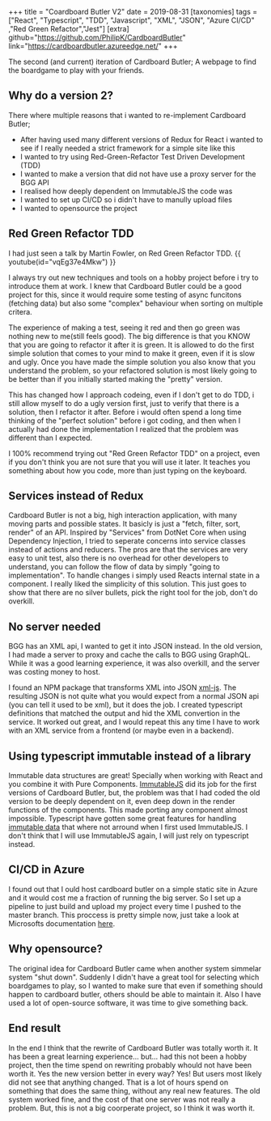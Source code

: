 +++
title = "Coardboard Butler V2"
date = 2019-08-31
[taxonomies]
tags = ["React", "Typescript", "TDD", "Javascript", "XML", "JSON", "Azure CI/CD" ,"Red Green Refactor","Jest"]
[extra]
github="https://github.com/PhilipK/CardboardButler"
link="https://cardboardbutler.azureedge.net/"
+++

The second (and current) iteration of Cardboard Butler; A webpage to find the boardgame to play with your friends.

## Why do a version 2?

There where multiple reasons that i wanted to re-implement Cardboard Butler;

- After having used many different versions of Redux for React i wanted to see if I really needed a strict framework for a simple site like this
- I wanted to try using Red-Green-Refactor Test Driven Development (TDD)
- I wanted to make a version that did not have use a proxy server for the BGG API
- I realised how deeply dependent on ImmutableJS the code was
- I wanted to set up CI/CD so i didn't have to manully upload files
- I wanted to opensource the project

## Red Green Refactor TDD

I had just seen a talk by Martin Fowler, on Red Green Refactor TDD.
{{ youtube(id="vqEg37e4Mkw") }}

I always try out new techniques and tools on a hobby project before i try to introduce them at work. I knew that Cardboard Butler could be a good project for this, since it would require some testing of async funcitons (fetching data) but also some "complex" behaviour when sorting on multiple critera.

The experience of making a test, seeing it red and then go green was nothing new to me(still feels good). The big difference is that you KNOW that you are going to refactor it after it is green. It is allowed to do the first simple solution that comes to your mind to make it green, even if it is slow and ugly. Once you have made the simple solution you also know that you understand the problem, so your refactored solution is most likely going to be better than if you initially started making the "pretty" version.

This has changed how I approach codeing, even if I don't get to do TDD, i still allow myself to do a ugly version first, just to verify that there is a solution, then I refactor it after. Before i would often spend a long time thinking of the "perfect solution" before i got coding, and then when I actually had done the implementation I realized that the problem was different than I expected.

I 100% recommend trying out "Red Green Refactor TDD" on a project, even if you don't think you are not sure that you will use it later. It teaches you something about how you code, more than just typing on the keyboard.

## Services instead of Redux

Cardboard Butler is not a big, high interaction application, with many moving parts and possible states. It basicly is just a "fetch, filter, sort, render" of an API. Inspired by "Services" from DotNet Core when using Dependency Injection, I tried to seperate concerns into service classes instead of actions and reducers. The pros are that the services are very easy to unit test, also there is no overhead for other developers to understand, you can follow the flow of data by simply "going to implementation". To handle changes i simply used Reacts internal state in a component.
I really liked the simplicity of this solution.
This just goes to show that there are no silver bullets, pick the right tool for the job, don't do overkill.

## No server needed

BGG has an XML api, I wanted to get it into JSON instead.
In the old version, I had made a server to proxy and cache the calls to BGG using GraphQL. While it was a good learning experience, it was also overkill, and the server was costing money to host.

I found an NPM package that transforms XML into JSON [xml-js](https://www.npmjs.com/package/xml-js). The resulting JSON is not quite what you would expect from a normal JSON api (you can tell it used to be xml), but it does the job. I created typescript definitions that matched the output and hid the XML convertion in the service. It worked out great, and I would repeat this any time I have to work with an XML service from a frontend (or maybe even in a backend).

## Using typescript immutable instead of a library

Immutable data structures are great! Specially when working with React and you combine it with Pure Components.
[ImmutableJS](https://immutable-js.github.io/immutable-js/) did its job for the first versions of Cardboard Butler, but, the problem was that I had coded the old version to be deeply dependent on it, even deep down in the render functions of the components. This made porting any component almost impossible. Typescript have gotten some great features for handling [immutable data](https://medium.com/jspoint/typescript-data-immutability-71dc3e604426) that where not arround when I first used ImmutableJS. I don't think that I will use ImmutableJS again, I will just rely on typescript instead.

## CI/CD in Azure

I found out that I ould host cardboard butler on a simple static site in Azure and it would cost me a fraction of running the big server. So I set up a pipeline to just build and upload my project every time I pushed to the master branch. This proccess is pretty simple now, just take a look at Microsofts documentation [here](https://docs.microsoft.com/en-us/azure/storage/blobs/storage-blob-static-website).

## Why opensource?

The original idea for Cardboard Butler came when another system simmelar system "shut down". Suddenly I didn't have a great tool for selecting which boardgames to play, so I wanted to make sure that even if something should happen to cardboard butler, others should be able to maintain it. Also I have used a lot of open-source software, it was time to give something back.

## End result

In the end I think that the rewrite of Cardboard Butler was totally worth it. It has been a great learning experience... but... had this not been a hobby project, then the time spend on rewriting probably whould not have been worth it. Yes the new version better in every way? Yes! But users most likely did not see that anything changed. That is a lot of hours spend on something that does the same thing, without any real new features. The old system worked fine, and the cost of that one server was not really a problem. But, this is not a big coorperate project, so I think it was worth it.
